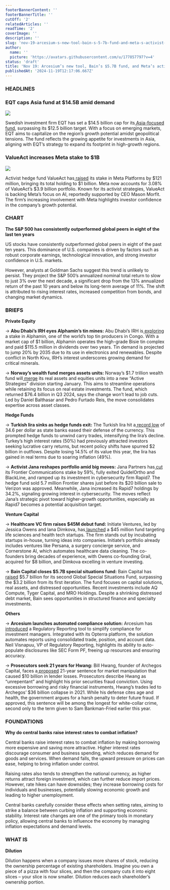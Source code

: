 ```yaml
---
footerBannerContent: ''
footerBannerTitle: ''
cutOff: '2'
relatedArticles: ''
readTime: '2'
coverImage: ''
description: ''
slug: 'nov-19-arcesium-s-new-tool-bain-s-5-7b-fund-and-meta-s-activist-boost'
author:
  name: ''
  picture: 'https://avatars.githubusercontent.com/u/177857797?v=4'
status: 'draft'
title: 'Nov 19: Arcesium’s new tool, Bain’s $5.7B fund, and Meta’s activist boost'
publishedAt: '2024-11-19T12:17:06.667Z'
---
```


### **HEADLINES**

### **EQT caps Asia fund at $14.5B amid demand**

![](https://lh7-rt.googleusercontent.com/docsz/AD_4nXfyHrEOrpILvZ3AURIqEpCGJCAqfVjZHI8AXl_-1FBrOAlrDpVk5oQb-Xg31dhHr09zHh6tAOdqfrQaj9aoKOMmsnumxWGC6-i4xOCuvdEAewHQCvbW1CNrRmLsubztsMU52-z9yg?key=9inuHxYL9yKwjO95ubWN7g27)

Swedish investment firm EQT has set a $14.5 billion cap for its[ Asia-focused fund](https://www.privateequitywire.co.uk/swedens-eqt-caps-new-asia-focused-fund-at-14-5bn/), surpassing its $12.5 billion target. With a focus on emerging markets, EQT aims to capitalize on the region’s growth potential amidst geopolitical tensions. The fund reflects the growing appetite for investments in Asia, aligning with EQT’s strategy to expand its footprint in high-growth regions.

### ValueAct increases Meta stake to $1B

**![](https://lh7-rt.googleusercontent.com/docsz/AD_4nXe6PIZJtncqLeE4B9bQSasI4cxACMONSIgLnNYTKlUEduVI68ooYWpc4JsfMFdHB3jrWAorR2Z-qPefaPfGd_GoXNw2tuaCLi1AeZVshpqlXL1RwFfYhQ7xbLQDUdK2VvCpPqmJ?key=9inuHxYL9yKwjO95ubWN7g27)**

Activist hedge fund ValueAct has[ raised](https://www.hedgeweek.com/activist-hedge-fund-valueact-adds-121m-to-meta-bet/) its stake in Meta Platforms by $121 million, bringing its total holding to $1 billion. Meta now accounts for 3.08% of ValueAct’s $3.9 billion portfolio. Known for its activist strategies, ValueAct is backing Meta’s focus on AI, reportedly supported by CEO Mason Morfit. The firm’s increasing involvement with Meta highlights investor confidence in the company’s growth potential.

### CHART

**The S&P 500 has consistently outperformed global peers in eight of the last ten years**

US stocks have consistently outperformed global peers in eight of the past ten years. This dominance of U.S. companies is driven by factors such as robust corporate earnings, technological innovation, and strong investor confidence in U.S. markets.

However, analysts at Goldman Sachs suggest this trend is unlikely to persist. They project the S&P 500’s annualized nominal total return to slow to just 3% over the next decade, a significant drop from the 13% annualized return of the past 10 years and below its long-term average of 11%. The shift is attributed to rising interest rates, increased competition from bonds, and changing market dynamics.

### **BRIEFS**

**Private Equity**

→ **Abu Dhabi’s IRH eyes Alphamin’s tin mines:** Abu Dhabi’s IRH is[ exploring](https://www.bnnbloomberg.ca/investing/2024/11/18/abu-dhabis-irh-explores-investing-in-alphamins-congo-tin-mines/) a stake in Alphamin, one of the world’s top tin producers in Congo. With a market cap of $1 billion, Alphamin operates the high-grade Bisie tin complex and paid $115.5 million in dividends over two years. Tin demand is projected to jump 20% by 2035 due to its use in electronics and renewables. Despite conflict in North Kivu, IRH’s interest underscores growing demand for critical minerals.

→ **Norway’s wealth fund merges assets units:** Norway’s $1.7 trillion wealth fund will[ merge](https://www.bnnbloomberg.ca/business/company-news/2024/11/18/norways-wealth-fund-merges-real-assets-with-equities-unit/) its real assets and equities units into a new “Active Strategies” division starting January. This aims to streamline operations while retaining its focus on real estate investments. The fund, which returned $76.4 billion in Q3 2024, says the change won’t lead to job cuts. Led by Daniel Balthasar and Pedro Furtado Reis, the move consolidates expertise across asset classes.

**Hedge Funds**

→ **Turkish lira sinks as hedge funds exit:** The Turkish lira hit a[ record low](https://www.bloomberg.com/news/articles/2024-11-18/lira-losses-deepen-as-funds-react-to-state-banks-lifting-support?embedded-checkout=true) of 34.6 per dollar as state banks eased their defense of the currency. This prompted hedge funds to unwind carry trades, intensifying the lira’s decline. Turkey’s high interest rates (50%) had previously attracted investors seeking lucrative carry returns, but recent policy shifts have spurred $2 billion in outflows. Despite losing 14.5% of its value this year, the lira has gained in real terms due to soaring inflation (49%).

→ **Activist Jana reshapes portfolio amid big moves:** Jana Partners has[ cut](https://www.hedgeweek.com/activist-jana-cuts-frontier-stake-exits-quidelortho-and-blackline/) its Frontier Communications stake by 59%, fully exited QuidelOrtho and BlackLine, and ramped up its investment in cybersecurity firm Rapid7. The hedge fund sold 5.7 million Frontier shares just before its $20 billion sale to Verizon was approved. Meanwhile, Jana increased its Rapid7 holdings by 34.2%, signaling growing interest in cybersecurity. The moves reflect Jana’s strategic pivot toward higher-growth opportunities, especially as Rapid7 becomes a potential acquisition target.

**Venture Capital**

→ **Healthcare VC firm raises $45M debut fund:** Initiate Ventures, led by Jessica Owens and Iana Dimkova, has[ launched](https://techcrunch.com/2024/11/18/healthcare-vc-firm-initiate-has-a-new-45m-and-has-already-founded-five-startups-internally/) a $45 million fund targeting life sciences and health tech startups. The firm stands out by incubating startups in-house, turning ideas into companies. Initiate’s portfolio already includes ventures like Persana, a surgery concierge service, and Cornerstone AI, which automates healthcare data cleaning. The co-founders bring decades of experience, with Owens co-founding Grail, acquired for $8 billion, and Dimkova excelling in venture investing.

→ **Bain Capital closes $5.7B special situations fund:** Bain Capital has[ raised](https://pitchbook.com/news/articles/bain-capital-raises-5-7b-for-latest-global-special-situations-fund) $5.7 billion for its second Global Special Situations Fund, surpassing the $3.2 billion from its first iteration. The fund focuses on capital solutions, real assets, and distressed opportunities. Recent investments include AQ Compute, Tyger Capital, and MRO Holdings. Despite a shrinking distressed debt market, Bain sees opportunities in structured finance and specialty investments.

**Others**

→ **Arcesium launches automated compliance solution:** Arcesium has[ introduced](https://www.hedgeweek.com/arcesium-unveils-new-regulatory-reporting-solution/) a Regulatory Reporting tool to simplify compliance for investment managers. Integrated with its Opterra platform, the solution automates reports using consolidated trade, position, and account data. Neil Visnapuu, VP of Regulatory Reporting, highlights its ability to auto-populate disclosures like SEC Form PF, freeing up resources and ensuring accuracy.

→ **Prosecutors seek 21 years for Hwang:** Bill Hwang, founder of Archegos Capital, faces a[ proposed](https://www.hedgeweek.com/archegos-founder-hwang-should-serve-21-years-say-us-persecutors/) 21-year sentence for market manipulation that caused $10 billion in lender losses. Prosecutors describe Hwang as “unrepentant” and highlight his prior securities fraud conviction. Using excessive borrowing and risky financial instruments, Hwang’s trades led to Archegos’ $36 billion collapse in 2021. While his defense cites age and health, the government argues for a harsh penalty to deter future fraud. If approved, this sentence will be among the longest for white-collar crime, second only to the term given to Sam Bankman-Fried earlier this year.

### FOUNDATIONS

**Why do central banks raise interest rates to combat inflation?**

Central banks raise interest rates to combat inflation by making borrowing more expensive and saving more attractive. Higher interest rates discourage consumer and business spending, which reduces demand for goods and services. When demand falls, the upward pressure on prices can ease, helping to bring inflation under control.

Raising rates also tends to strengthen the national currency, as higher returns attract foreign investment, which can further reduce import prices. However, rate hikes can have downsides; they increase borrowing costs for individuals and businesses, potentially slowing economic growth and leading to higher unemployment.

Central banks carefully consider these effects when setting rates, aiming to strike a balance between curbing inflation and supporting economic stability. Interest rate changes are one of the primary tools in monetary policy, allowing central banks to influence the economy by managing inflation expectations and demand levels.

### WHAT IS

**Dilution**

Dilution happens when a company issues more shares of stock, reducing the ownership percentage of existing shareholders. Imagine you own a piece of a pizza with four slices, and then the company cuts it into eight slices – your slice is now smaller. Dilution reduces each shareholder’s ownership portion.